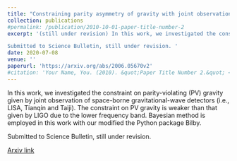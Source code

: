 ```yaml
---
title: "Constraining parity asymmetry of gravity with joint observations of space-borne gravitational-wave detectors"
collection: publications
#permalink: /publication/2010-10-01-paper-title-number-2
excerpt: '(still under revision) In this work, we investigated the constraint on parity-violating (PV) gravity given by joint observation of space-borne gravitational-wave detectors (i.e., LISA, Tianqin and Taiji). The constraint on PV gravity is weaker than that given by LIGO due to the lower frequency band. Bayesian method is employed in this work with our modified the Python package Bilby. 

Submitted to Science Bulletin, still under revision. '
date: 2020-07-08
venue: ''
paperurl: 'https://arxiv.org/abs/2006.05670v2'
#citation: 'Your Name, You. (2010). &quot;Paper Title Number 2.&quot; <i>Journal 1</i>. 1(2).'
---
```

In this work, we investigated the constraint on parity-violating (PV) gravity given by joint observation of space-borne gravitational-wave detectors (i.e., LISA, Tianqin and Taiji). The constraint on PV gravity is weaker than that given by LIGO due to the lower frequency band. Bayesian method is employed in this work with our modified the Python package Bilby.  

Submitted to Science Bulletin, still under revision. 

[Arxiv link](https://arxiv.org/abs/2006.05670v2)
